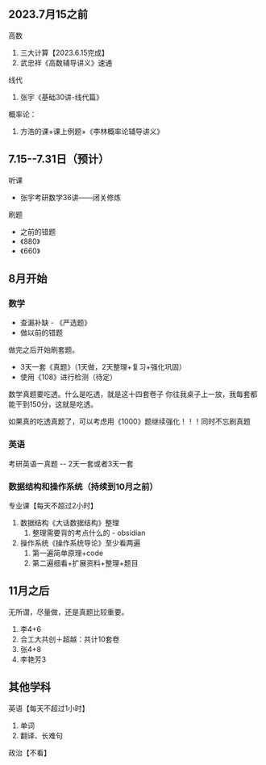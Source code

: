 ## 2023.7月15之前

高数
1. 三大计算【2023.6.15完成】
2. 武忠祥《高数辅导讲义》速通

线代
1.  张宇《基础30讲-线代篇》

概率论：
1. 方浩的课+课上例题+《李林概率论辅导讲义》

## 7.15--7.31日（预计）

听课

- 张宇考研数学36讲——闭关修炼

刷题

- 之前的错题
- 《880》
- 《660》

## 8月开始

### 数学

- 查漏补缺 - 《严选题》
- 做以前的错题

做完之后开始刷套题。

- 3天一套《真题》（1天做，2天整理+复习+强化巩固）
- 使用《108》进行检测（待定）

数学真题要吃透。什么是吃透，就是这十四套卷子 你往我桌子上一放，我每套都能干到150分，这就是吃透。

如果真的吃透真题了，可以考虑用《1000》题继续强化！！！同时不忘刷真题

### 英语

考研英语一真题 -- 2天一套或者3天一套

### 数据结构和操作系统（持续到10月之前）

专业课【每天不超过2小时】

1. 数据结构《大话数据结构》整理
	1. 整理需要背的考点什么的 - obsidian
2. 操作系统《操作系统导论》至少看两遍
	1. 第一遍简单原理+code
	2. 第二遍细看+扩展资料+整理+题目


## 11月之后

无所谓，尽量做，还是真题比较重要。

1. 李4+6
3. 合工大共创＋超越：共计10套卷
4. 张4+8
5. 李艳芳3

## 其他学科

英语【每天不超过1小时】
1. 单词
2. 翻译、长难句

政治【不看】
